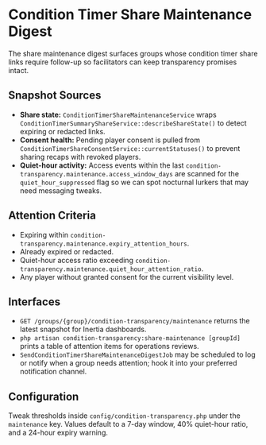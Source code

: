# Condition Timer Share Maintenance Digest

The share maintenance digest surfaces groups whose condition timer share links require follow-up so facilitators can keep transparency promises intact.

## Snapshot Sources
- **Share state:** `ConditionTimerShareMaintenanceService` wraps `ConditionTimerSummaryShareService::describeShareState()` to detect expiring or redacted links.
- **Consent health:** Pending player consent is pulled from `ConditionTimerShareConsentService::currentStatuses()` to prevent sharing recaps with revoked players.
- **Quiet-hour activity:** Access events within the last `condition-transparency.maintenance.access_window_days` are scanned for the `quiet_hour_suppressed` flag so we can spot nocturnal lurkers that may need messaging tweaks.

## Attention Criteria
- Expiring within `condition-transparency.maintenance.expiry_attention_hours`.
- Already expired or redacted.
- Quiet-hour access ratio exceeding `condition-transparency.maintenance.quiet_hour_attention_ratio`.
- Any player without granted consent for the current visibility level.

## Interfaces
- `GET /groups/{group}/condition-transparency/maintenance` returns the latest snapshot for Inertia dashboards.
- `php artisan condition-transparency:share-maintenance [groupId]` prints a table of attention items for operations reviews.
- `SendConditionTimerShareMaintenanceDigestJob` may be scheduled to log or notify when a group needs attention; hook it into your preferred notification channel.

## Configuration
Tweak thresholds inside `config/condition-transparency.php` under the `maintenance` key. Values default to a 7-day window, 40% quiet-hour ratio, and a 24-hour expiry warning.
